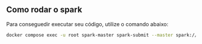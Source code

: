 ## Como rodar o spark

Para conseguedir executar seu código, utilize o comando abaixo:

```bash
docker compose exec -u root spark-master spark-submit --master spark://spark-master:7077 --packages org.apache.spark:spark-sql-kafka-0-10_2.13:4.0.0 /opt/bitnami/spark/apps/agregador_stream.py
```
